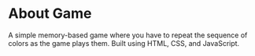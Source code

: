 # About Game 

A simple memory-based game where you have to repeat the sequence of colors as the game plays them. Built using HTML, CSS, and JavaScript.